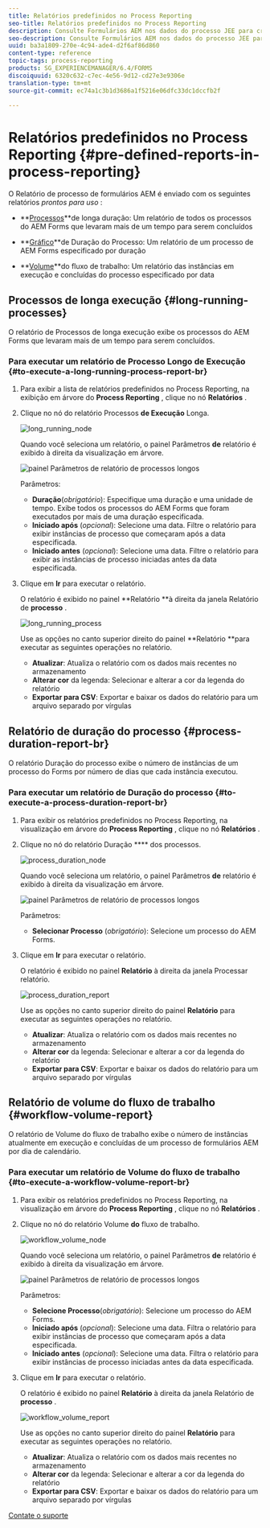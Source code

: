 ```yaml
---
title: Relatórios predefinidos no Process Reporting
seo-title: Relatórios predefinidos no Process Reporting
description: Consulte Formulários AEM nos dados do processo JEE para criar relatórios sobre processos de longa execução, duração do processo e volume do fluxo de trabalho
seo-description: Consulte Formulários AEM nos dados do processo JEE para criar relatórios sobre processos de longa execução, duração do processo e volume do fluxo de trabalho
uuid: ba3a1809-270e-4c94-ade4-d2f6af86d860
content-type: reference
topic-tags: process-reporting
products: SG_EXPERIENCEMANAGER/6.4/FORMS
discoiquuid: 6320c632-c7ec-4e56-9d12-cd27e3e9306e
translation-type: tm+mt
source-git-commit: ec74a1c3b1d3686a1f5216e06dfc33dc1dccfb2f

---
```



# Relatórios predefinidos no Process Reporting {#pre-defined-reports-in-process-reporting}

O Relatório de processo de formulários AEM é enviado com os seguintes relatórios *prontos para uso* :

* **[Processos](/help/forms/using/process-reporting/pre-defined-reports-in-process-reporting.md#p-long-running-processes-p)**de longa duração: Um relatório de todos os processos do AEM Forms que levaram mais de um tempo para serem concluídos

* **[Gráfico](/help/forms/using/process-reporting/pre-defined-reports-in-process-reporting.md#p-process-duration-report-br-p)**de Duração do Processo: Um relatório de um processo de AEM Forms especificado por duração

* **[Volume](/help/forms/using/process-reporting/pre-defined-reports-in-process-reporting.md#p-workflow-volume-report-p)**do fluxo de trabalho: Um relatório das instâncias em execução e concluídas do processo especificado por data

## Processos de longa execução {#long-running-processes}

O relatório de Processos de longa execução exibe os processos do AEM Forms que levaram mais de um tempo para serem concluídos.

### Para executar um relatório de Processo Longo de Execução {#to-execute-a-long-running-process-report-br}

1. Para exibir a lista de relatórios predefinidos no Process Reporting, na exibição em árvore do **Process Reporting** , clique no nó **Relatórios** .
1. Clique no nó do relatório Processos **de Execução** Longa.

   ![long_running_node](assets/long_running_node.png)

   Quando você seleciona um relatório, o painel Parâmetros **de** relatório é exibido à direita da visualização em árvore.

   ![painel Parâmetros de relatório de processos longos](assets/report_parameters_panel.png)

   Parâmetros:

   * **Duração**(*obrigatório*): Especifique uma duração e uma unidade de tempo. Exibe todos os processos do AEM Forms que foram executados por mais de uma duração especificada.
   * **Iniciado após** (*opcional*): Selecione uma data. Filtre o relatório para exibir instâncias de processo que começaram após a data especificada.
   * **Iniciado antes** (*opcional*): Selecione uma data. Filtre o relatório para exibir as instâncias de processo iniciadas antes da data especificada.

1. Clique em **Ir** para executar o relatório.

   O relatório é exibido no painel **Relatório **à direita da janela Relatório de **processo** .

   ![long_running_process](assets/long_running_processes.png)

   Use as opções no canto superior direito do painel **Relatório **para executar as seguintes operações no relatório.

   * **Atualizar**: Atualiza o relatório com os dados mais recentes no armazenamento
   * **Alterar cor** da legenda: Selecionar e alterar a cor da legenda do relatório
   * **Exportar para CSV**: Exportar e baixar os dados do relatório para um arquivo separado por vírgulas

## Relatório de duração do processo {#process-duration-report-br}

O relatório Duração do processo exibe o número de instâncias de um processo do Forms por número de dias que cada instância executou.

### Para executar um relatório de Duração do processo {#to-execute-a-process-duration-report-br}

1. Para exibir os relatórios predefinidos no Process Reporting, na visualização em árvore do **Process Reporting** , clique no nó **Relatórios** .
1. Clique no nó do relatório Duração **** dos processos.

   ![process_duration_node](assets/process_duration_node.png)

   Quando você seleciona um relatório, o painel Parâmetros **de** relatório é exibido à direita da visualização em árvore.

   ![painel Parâmetros de relatório de processos longos](assets/process_duration_params.png)

   Parâmetros:

   * **Selecionar Processo** (*obrigatório*): Selecione um processo do AEM Forms.

1. Clique em **Ir** para executar o relatório.

   O relatório é exibido no painel **Relatório** à direita da janela Processar relatório.

   ![process_duration_report](assets/process_duration_report.png)

   Use as opções no canto superior direito do painel **Relatório** para executar as seguintes operações no relatório.

   * **Atualizar**: Atualiza o relatório com os dados mais recentes no armazenamento
   * **Alterar cor** da legenda: Selecionar e alterar a cor da legenda do relatório
   * **Exportar para CSV**: Exportar e baixar os dados do relatório para um arquivo separado por vírgulas

## Relatório de volume do fluxo de trabalho {#workflow-volume-report}

O relatório de Volume do fluxo de trabalho exibe o número de instâncias atualmente em execução e concluídas de um processo de formulários AEM por dia de calendário.

### Para executar um relatório de Volume do fluxo de trabalho {#to-execute-a-workflow-volume-report-br}

1. Para exibir os relatórios predefinidos no Process Reporting, na visualização em árvore do **Process Reporting** , clique no nó **Relatórios** .
1. Clique no nó do relatório Volume **do** fluxo de trabalho.

   ![workflow_volume_node](assets/workflow_volume_node.png)

   Quando você seleciona um relatório, o painel Parâmetros **de** relatório é exibido à direita da visualização em árvore.

   ![painel Parâmetros de relatório de processos longos](assets/workflow_volume_params.png)

   Parâmetros:

   * **Selecione Processo**(*obrigatório*): Selecione um processo do AEM Forms.
   * **Iniciado após** (*opcional*): Selecione uma data. Filtra o relatório para exibir instâncias de processo que começaram após a data especificada.
   * **Iniciado antes** (*opcional*): Selecione uma data. Filtra o relatório para exibir instâncias de processo iniciadas antes da data especificada.

1. Clique em **Ir** para executar o relatório.

   O relatório é exibido no painel **Relatório** à direita da janela Relatório de **processo** .

   ![workflow_volume_report](assets/workflow_volume_report.png)

   Use as opções no canto superior direito do painel **Relatório** para executar as seguintes operações no relatório.

   * **Atualizar**: Atualiza o relatório com os dados mais recentes no armazenamento
   * **Alterar cor** da legenda: Selecionar e alterar a cor da legenda do relatório
   * **Exportar para CSV**: Exportar e baixar os dados do relatório para um arquivo separado por vírgulas

[Contate o suporte](https://www.adobe.com/account/sign-in.supportportal.html)
